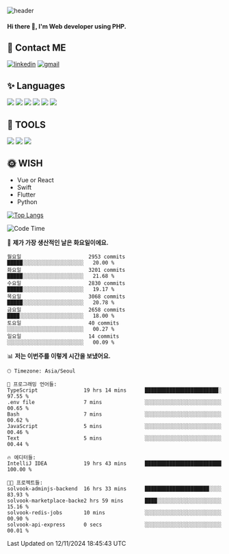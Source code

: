 ![header](https://capsule-render.vercel.app/api?type=waving&color=auto&height=300&section=header&text=Elin&fontSize=90&animation=twinkling)

#### Hi there 👋, I'm <b>Web developer</b> using PHP. ####

<!--
- 🔭 I’m currently working on Uniwill
- 🌱 I’m currently learning Vue or React or Python.
-->

<!---#### I am PHP developer --->

## 💌 Contact ME ###
[<img src='https://img.shields.io/badge/-EunjiKo-%230A66C2?style=flat-square&logo=LinkedIn&logoColor=white' alt='linkedin'>](https://www.linkedin.com/in/https://www.linkedin.com/in/eunji-ko-00a907164//)  [<img src='https://img.shields.io/badge/-einee214%40gmail.com-%23EA4335?style=flat-square&logo=Gmail&logoColor=white' alt='gmail'>](einee214@gmail.com)  


## ✨ Languages
<img src='https://img.shields.io/badge/-PHP-%23777BB4?style=for-the-badge&logo=PHP&logoColor=white'> <img src='https://img.shields.io/badge/-Laravel-%23FF2D20?style=for-the-badge&logo=Laravel&logoColor=white'> <img src='https://img.shields.io/badge/Jquery-%230769AD?style=for-the-badge&logo=Jquery&logoColor=white'> <img src='https://img.shields.io/badge/CSS3-%231572B6?style=for-the-badge&logo=CSS3&logoColor=white'> <img src='https://img.shields.io/badge/Bootstrap-%237952B3?style=for-the-badge&logo=Bootstrap&logoColor=white' > <img src='https://img.shields.io/badge/MySQL-%234479A1?style=for-the-badge&logo=MySQL&logoColor=white' >

## 🌷 TOOLS
<img src='https://img.shields.io/badge/PHPSTORM-%23000000?style=for-the-badge&logo=PhpStorm&logoColor=white' > <img src='https://img.shields.io/badge/GitLab-%23FCA121?style=for-the-badge&logo=GitLab&logoColor=white' > <img src='https://img.shields.io/badge/GitHub-%23181717?style=for-the-badge&logo=GitHub&logoColor=white'>


## 🌞 WISH
- Vue or React
- Swift
- Flutter
- Python


[![Top Langs](https://github-readme-stats.vercel.app/api/top-langs/?username=ein214&layout=compact)](https://github.com/anuraghazra/github-readme-stats)

<!--START_SECTION:waka-->
![Code Time](http://img.shields.io/badge/Code%20Time-3%2C894%20hrs%2017%20mins-blue)

📅 **제가 가장 생산적인 날은 화요일이에요.** 

```text
월요일                      2953 commits        █████░░░░░░░░░░░░░░░░░░░░   20.00 % 
화요일                      3201 commits        █████░░░░░░░░░░░░░░░░░░░░   21.68 % 
수요일                      2830 commits        █████░░░░░░░░░░░░░░░░░░░░   19.17 % 
목요일                      3068 commits        █████░░░░░░░░░░░░░░░░░░░░   20.78 % 
금요일                      2658 commits        ████░░░░░░░░░░░░░░░░░░░░░   18.00 % 
토요일                      40 commits          ░░░░░░░░░░░░░░░░░░░░░░░░░   00.27 % 
일요일                      14 commits          ░░░░░░░░░░░░░░░░░░░░░░░░░   00.09 % 
```


📊 **저는 이번주를 이렇게 시간을 보냈어요.** 

```text
🕑︎ Timezone: Asia/Seoul

💬 프로그래밍 언어들: 
TypeScript               19 hrs 14 mins      ████████████████████████░   97.55 % 
.env file                7 mins              ░░░░░░░░░░░░░░░░░░░░░░░░░   00.65 % 
Bash                     7 mins              ░░░░░░░░░░░░░░░░░░░░░░░░░   00.62 % 
JavaScript               5 mins              ░░░░░░░░░░░░░░░░░░░░░░░░░   00.46 % 
Text                     5 mins              ░░░░░░░░░░░░░░░░░░░░░░░░░   00.44 % 

🔥 에디터들: 
IntelliJ IDEA            19 hrs 43 mins      █████████████████████████   100.00 % 

🐱‍💻 프로젝트들: 
solvook-adminjs-backend  16 hrs 33 mins      █████████████████████░░░░   83.93 % 
solvook-marketplace-backe2 hrs 59 mins       ████░░░░░░░░░░░░░░░░░░░░░   15.16 % 
solvook-redis-jobs       10 mins             ░░░░░░░░░░░░░░░░░░░░░░░░░   00.90 % 
solvook-api-express      0 secs              ░░░░░░░░░░░░░░░░░░░░░░░░░   00.01 % 
```


 Last Updated on 12/11/2024 18:45:43 UTC
<!--END_SECTION:waka-->

<!---![GitHub stats](https://github-readme-stats.vercel.app/api?username=ein214&show_icons=true&theme=dracula)  --->



